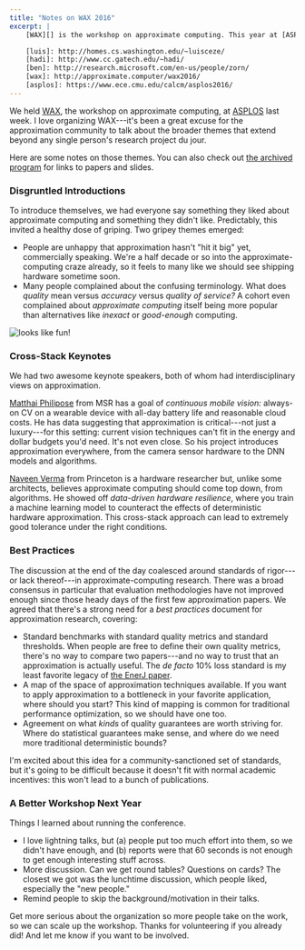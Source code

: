 ```yaml
---
title: "Notes on WAX 2016"
excerpt: |
    [WAX][] is the workshop on approximate computing. This year at [ASPLOS][], I organized the third or fourth iteration, depending on how you count, along with [Luis Ceze][luis], [Hadi Esmaeilzadeh][hadi], and [Ben Zorn][ben]. Here's some stuff that happened at the workshop.

    [luis]: http://homes.cs.washington.edu/~luisceze/
    [hadi]: http://www.cc.gatech.edu/~hadi/
    [ben]: http://research.microsoft.com/en-us/people/zorn/
    [wax]: http://approximate.computer/wax2016/
    [asplos]: https://www.ece.cmu.edu/calcm/asplos2016/
---
```

We held [WAX][], the workshop on approximate computing, at [ASPLOS][] last week. I love organizing WAX---it's been a great excuse for the approximation community to talk about the broader themes that extend beyond any single person's research project du jour.

Here are some notes on those themes.
You can also check out [the archived program][program] for links to papers and slides.

[wax]: http://approximate.computer/wax2016/
[asplos]: https://www.ece.cmu.edu/calcm/asplos2016/
[program]: http://approximate.computer/wax2016/program/

### Disgruntled Introductions

To introduce themselves, we had everyone say something they liked about approximate computing and something they didn't like.
Predictably, this invited a healthy dose of griping.
Two gripey themes emerged:

- People are unhappy that approximation hasn't "hit it big" yet, commercially speaking. We're a half decade or so into the approximate-computing craze already, so it feels to many like we should see shipping hardware sometime soon.
- Many people complained about the confusing terminology. What does *quality* mean versus *accuracy* versus *quality of service?* A cohort even complained about *approximate computing* itself being more popular than alternatives like *inexact* or *good-enough* computing.

<img class="img-responsive" src="{{site.url}}/media/wax2016.jpg" alt="looks like fun!">

### Cross-Stack Keynotes

We had two awesome keynote speakers, both of whom had interdisciplinary views on approximation.

[Matthai Philipose][matthai] from MSR has a goal of *continuous mobile vision:* always-on CV on a wearable device with all-day battery life and reasonable cloud costs.
He has data suggesting that approximation is critical---not just a luxury---for this setting: current vision techniques can't fit in the energy and dollar budgets you'd need. It's not even close.
So his project introduces approximation everywhere, from the camera sensor hardware to the DNN models and algorithms.

[Naveen Verma][naveen] from Princeton is a hardware researcher but, unlike some architects, believes approximate computing should come top down, from algorithms.
He showed off *data-driven hardware resilience*, where you train a machine learning model to counteract the effects of deterministic hardware approximation.
This cross-stack approach can lead to extremely good tolerance under the right conditions.

[matthai]: http://research.microsoft.com/en-us/people/matthaip/
[naveen]: http://ee.princeton.edu/people/faculty/naveen-verma

### Best Practices

The discussion at the end of the day coalesced around standards of rigor---or lack thereof---in approximate-computing research.
There was a broad consensus in particular that evaluation methodologies have not improved enough since those heady days of the first few approximation papers.
We agreed that there's a strong need for a *best practices* document for approximation research, covering:

- Standard benchmarks with standard quality metrics and standard thresholds. When people are free to define their own quality metrics, there's no way to compare two papers---and no way to trust that an approximation is actually useful. The *de facto* 10% loss standard is my least favorite legacy of [the EnerJ paper][enerj].
- A map of the space of approximation techniques available. If you want to apply approximation to a bottleneck in your favorite application, where should you start? This kind of mapping is common for traditional performance optimization, so we should have one too.
- Agreement on what *kinds* of quality guarantees are worth striving for. Where do statistical guarantees make sense, and where do we need more traditional deterministic bounds?

I'm excited about this idea for a community-sanctioned set of standards, but it's going to be difficult because it doesn't fit with normal academic incentives: this won't lead to a bunch of publications.

[enerj]: {{site.base}}/media/papers/enerj-pldi2011.pdf

### A Better Workshop Next Year

Things I learned about running the conference.
- I love lightning talks, but (a) people put too much effort into them, so we didn't have enough, and (b) reports were that 60 seconds is not enough to get enough interesting stuff across.
- More discussion. Can we get round tables? Questions on cards? The closest we got was the lunchtime discussion, which people liked, especially the "new people."
- Remind people to skip the background/motivation in their talks.

Get more serious about the organization so more people take on the work, so we can scale up the workshop.
Thanks for volunteering if you already did! And let me know if you want to be involved.
